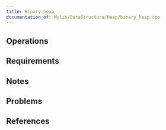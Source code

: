 ```yaml
---
title: Binary heap
documentation_of: Mylib/DataStructure/Heap/binary_heap.cpp
---
```


## Operations

## Requirements

## Notes

## Problems

## References
